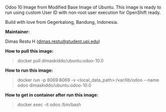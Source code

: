 Odoo 10 Image from Modified Base Image of Ubuntu. This image is ready to run using custom User ID with non-root user execution for OpenShift ready.

Build with love from Gegerkalong, Bandung, Indonesia.

**Maintainer:**

Dimas Restu H (<dimas.restu@student.upi.edu>)

**How to pull this image:**

> docker pull dimaskiddo/ubuntu:odoo-10.0

**How to run this image:**

> docker run -p 8069:8069 -v <local_data_path>:/var/lib/odoo --name odoo dimaskiddo/ubuntu:odoo-10.0

**How to get in container after run this image:**

> docker exec -it odoo /bin/bash
